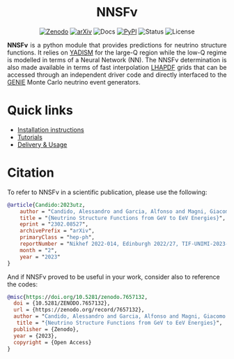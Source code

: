 <h1 align="center">NNSFν</h1>
<p align="center">
  <a href="https://zenodo.org/account/settings/github/repository/NNPDF/nnusf#"><img alt="Zenodo" src="https://zenodo.org/badge/DOI/10.5281/zenodo.7657132 .svg"></a>
  <a href="https://arxiv.org/abs/2302.08527"><img alt="arXiv" src="https://img.shields.io/badge/arXiv-2302.08527-b31b1b?labelColor=222222"></a>
  <img alt="Docs" src="https://assets.readthedocs.org/static/projects/badges/passing-flat.svg">
  <a href="https://pypi.org/project/nnusf/"><img alt="PyPI" src="https://img.shields.io/pypi/v/nnusf"/></a>
  <img alt="Status" src="https://www.repostatus.org/badges/latest/active.svg">
  <img alt="License" src="https://img.shields.io/badge/License-GPL3-blue.svg">
</p>

<p align="justify">
  <b>NNSFν</b> is a python module that provides predictions for neutrino structure functions. 
  It relies on <a href="https://github.com/N3PDF/yadism">YADISM</a> for the large-Q region 
  while the low-Q regime is modelled in terms of a Neural Network (NN). The NNSFν 
  determination is also made available in terms of fast interpolation
  <a href="https://lhapdf.hepforge.org/">LHAPDF</a> grids that can be accessed through an independent
  driver code and directly interfaced to the <a href="http://www.genie-mc.org/">GENIE</a> Monte Carlo
  neutrino event generators.
</p>


# Quick links

- [Installation instructions](https://nnpdf.github.io/nnusf/quickstart/installation.html)
- [Tutorials](https://nnpdf.github.io/nnusf/tutorials/datasets.html)
- [Delivery & Usage](https://nnpdf.github.io/nnusf/delivery/lhapdf.html)


# Citation

To refer to NNSFν in a scientific publication, please use the following:
```bibtex
@article{Candido:2023utz,
    author = "Candido, Alessandro and Garcia, Alfonso and Magni, Giacomo and Rabemananjara, Tanjona and Rojo, Juan and Stegeman, Roy",
    title = "{Neutrino Structure Functions from GeV to EeV Energies}",
    eprint = "2302.08527",
    archivePrefix = "arXiv",
    primaryClass = "hep-ph",
    reportNumber = "Nikhef 2022-014, Edinburgh 2022/27, TIF-UNIMI-2023-5",
    month = "2",
    year = "2023"
}
```
And if NNSFν proved to be useful in your work, consider also to reference the codes:
```bibtex
@misc{https://doi.org/10.5281/zenodo.7657132,
  doi = {10.5281/ZENODO.7657132},
  url = {https://zenodo.org/record/7657132},
  author = "Candido, Alessandro and Garcia, Alfonso and Magni, Giacomo and Rabemananjara, Tanjona and Rojo, Juan and Stegeman, Roy",
   title = "{Neutrino Structure Functions from GeV to EeV Energies}",
  publisher = {Zenodo},
  year = {2023},
  copyright = {Open Access}
}
```
